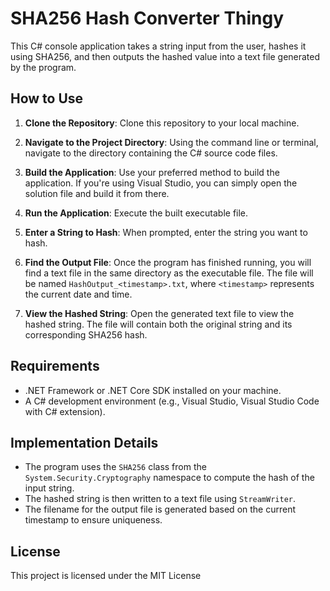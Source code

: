 # SHA256 Hash Converter Thingy

This C# console application takes a string input from the user, hashes it using SHA256, and then outputs the hashed value into a text file generated by the program.

## How to Use

1. **Clone the Repository**: Clone this repository to your local machine.

2. **Navigate to the Project Directory**: Using the command line or terminal, navigate to the directory containing the C# source code files.

3. **Build the Application**: Use your preferred method to build the application. If you're using Visual Studio, you can simply open the solution file and build it from there.

4. **Run the Application**: Execute the built executable file.

5. **Enter a String to Hash**: When prompted, enter the string you want to hash.

6. **Find the Output File**: Once the program has finished running, you will find a text file in the same directory as the executable file. The file will be named `HashOutput_<timestamp>.txt`, where `<timestamp>` represents the current date and time.

7. **View the Hashed String**: Open the generated text file to view the hashed string. The file will contain both the original string and its corresponding SHA256 hash.

## Requirements

- .NET Framework or .NET Core SDK installed on your machine.
- A C# development environment (e.g., Visual Studio, Visual Studio Code with C# extension).

## Implementation Details

- The program uses the `SHA256` class from the `System.Security.Cryptography` namespace to compute the hash of the input string.
- The hashed string is then written to a text file using `StreamWriter`.
- The filename for the output file is generated based on the current timestamp to ensure uniqueness.

## License

This project is licensed under the MIT License
